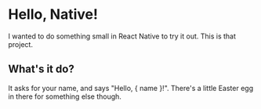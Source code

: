 # Hello, Native!
I wanted to do something small in React Native to try it out. This is that project.

## What's it do?
It asks for your name, and says "Hello, { name }!". There's a little Easter egg in there for something else though.